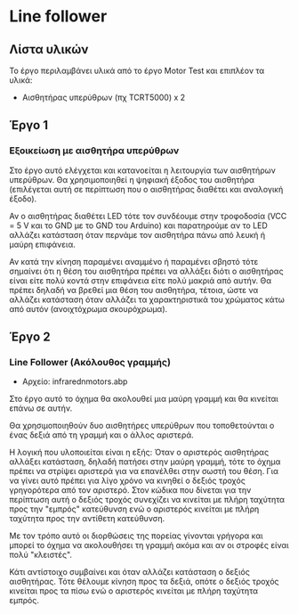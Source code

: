 # Line follower

## Λίστα υλικών

Το έργο περιλαμβάνει υλικά από το έργο Motor Test και επιπλέον τα υλικά:

* Αισθητήρας υπερύθρων (πχ TCRT5000) x 2

## Έργο 1

### Εξοικείωση με αισθητήρα υπερύθρων

Στο έργο αυτό ελέγχεται και κατανοείται η λειτουργία των αισθητήρων υπερύθρων. Θα χρησιμοποιηθεί η ψηφιακή έξοδος του αισθητήρα (επιλέγεται αυτή σε περίπτωση που ο αισθητήρας διαθέτει και αναλογική έξοδο). 

Αν ο αισθητήρας διαθέτει LED τότε τον συνδέουμε στην τροφοδοσία (VCC = 5 V και το GND με το GND του Arduino) και παρατηρούμε αν το LED αλλάζει κατάσταση όταν περνάμε τον αισθητήρα πάνω από λευκή ή μαύρη επιφάνεια.

Αν κατά την κίνηση παραμένει αναμμένο ή παραμένει σβηστό τότε σημαίνει ότι η θέση του αισθητήρα πρέπει να αλλάξει διότι ο αισθητήρας είναι είτε πολύ κοντά στην επιφάνεια είτε πολύ μακριά από αυτήν. Θα πρέπει δηλαδή να βρεθεί μια θέση του αισθητήρα, τέτοια, ώστε να αλλάζει κατάσταση όταν αλλάζει τα χαρακτηριστικά του χρώματος κάτω από αυτόν (ανοιχτόχρωμα σκουρόχρωμα).



## Έργο 2

### Line Follower (Ακόλουθος γραμμής)

* Αρχείο: infrarednmotors.abp

Στο έργο αυτό το όχημα θα ακολουθεί μια μαύρη γραμμή και θα κινείται επάνω σε αυτήν.

Θα χρησιμοποιηθούν δυο αισθητήρες υπερύθρων που τοποθετούνται ο ένας δεξιά από τη γραμμή και ο άλλος αριστερά. 

Η λογική που υλοποιείται είναι η εξής: Όταν ο αριστερός αισθητήρας αλλάξει κατάσταση, δηλαδή πατήσει στην μαύρη γραμμή, τότε το όχημα πρέπει να στρίψει αριστερά για να επανέλθει στην σωστή του θέση. Για να γίνει αυτό πρέπει για λίγο χρόνο να κινηθεί ο δεξιός τροχός γρηγορότερα από τον αριστερό. Στον κώδικα που δίνεται για την περίπτωση αυτή ο δεξιός τροχός συνεχίζει να κινείται με πλήρη ταχύτητα προς την "εμπρός" κατεύθυνση ενώ ο αριστερός κινείται με πλήρη ταχύτητα προς την αντίθετη κατεύθυνση. 

Με τον τρόπο αυτό οι διορθώσεις της πορείας γίνονται γρήγορα και μπορεί το όχημα να ακολουθήσει τη γραμμή ακόμα και αν οι στροφές είναι πολύ "κλειστές".

Κάτι αντίστοιχο συμβαίνει και όταν αλλάζει κατάσταση ο δεξιός αισθητήρας. Τότε θέλουμε κίνηση προς τα δεξιά, οπότε ο δεξιός τροχός κινείται προς τα πίσω ενώ ο αριστερός κινείται με πλήρη ταχύτητα εμπρός.  


